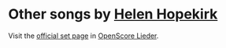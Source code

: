
# Other songs by [Helen Hopekirk](..)

Visit the [official set page] in [OpenScore Lieder].

[official set page]: https://musescore.com/openscore-lieder-corpus/sets/5107153
[OpenScore Lieder]: https://musescore.com/openscore-lieder-corpus
